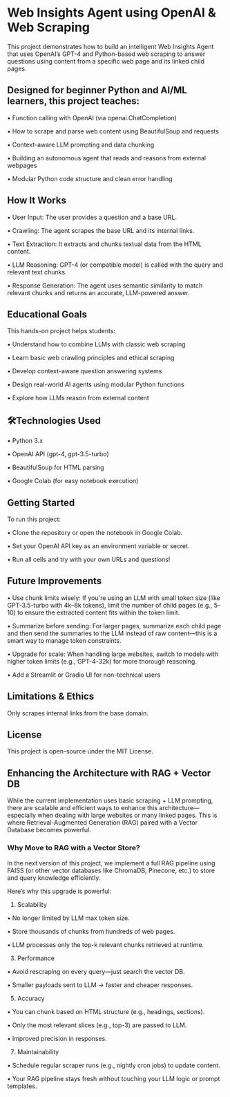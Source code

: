 # Web Insights Agent using OpenAI & Web Scraping
This project demonstrates how to build an intelligent Web Insights Agent that uses OpenAI’s GPT-4 and Python-based web scraping to answer questions using content from a specific web page and its linked child pages.

## Designed for beginner Python and AI/ML learners, this project teaches:

•	Function calling with OpenAI (via openai.ChatCompletion)

•	How to scrape and parse web content using BeautifulSoup and requests

•	Context-aware LLM prompting and data chunking

•	Building an autonomous agent that reads and reasons from external webpages

•	Modular Python code structure and clean error handling

## How It Works
•	User Input: The user provides a question and a base URL.

•	Crawling: The agent scrapes the base URL and its internal links.

•	Text Extraction: It extracts and chunks textual data from the HTML content.

•	LLM Reasoning: GPT-4 (or compatible model) is called with the query and relevant text chunks.

•	Response Generation: The agent uses semantic similarity to match relevant chunks and returns an accurate, LLM-powered answer.

## Educational Goals
This hands-on project helps students:

•	Understand how to combine LLMs with classic web scraping

•	Learn basic web crawling principles and ethical scraping

•	Develop context-aware question answering systems

•	Design real-world AI agents using modular Python functions

•	Explore how LLMs reason from external content

## 🛠Technologies Used

•	Python 3.x

•	OpenAI API (gpt-4, gpt-3.5-turbo)

•	BeautifulSoup for HTML parsing

•	Google Colab (for easy notebook execution)

## Getting Started

To run this project:

•	Clone the repository or open the notebook in Google Colab.

•	Set your OpenAI API key as an environment variable or secret.

•	Run all cells and try with your own URLs and questions!

## Future Improvements

•	Use chunk limits wisely: If you're using an LLM with small token size (like GPT-3.5-turbo with 4k–8k tokens), limit the number of child pages (e.g., 5–10) to ensure the extracted content fits within the token limit.

•	Summarize before sending: For larger pages, summarize each child page and then send the summaries to the LLM instead of raw content—this is a smart way to manage token constraints.

•	Upgrade for scale: When handling large websites, switch to models with higher token limits (e.g., GPT-4-32k) for more thorough reasoning.

•	Add a Streamlit or Gradio UI for non-technical users

## Limitations & Ethics

Only scrapes internal links from the base domain.

## License

This project is open-source under the MIT License.

## Enhancing the Architecture with RAG + Vector DB

While the current implementation uses basic scraping + LLM prompting, there are scalable and efficient ways to enhance this architecture—especially when dealing with large websites or many linked pages. This is where Retrieval-Augmented Generation (RAG) paired with a Vector Database becomes powerful.

### Why Move to RAG with a Vector Store?

In the next version of this project, we implement a full RAG pipeline using FAISS (or other vector databases like ChromaDB, Pinecone, etc.) to store and query knowledge efficiently.

Here’s why this upgrade is powerful:

1. Scalability
   
•	No longer limited by LLM max token size.

•	Store thousands of chunks from hundreds of web pages.

•	LLM processes only the top-k relevant chunks retrieved at runtime.


3. Performance
   
•	Avoid rescraping on every query—just search the vector DB.

•	Smaller payloads sent to LLM → faster and cheaper responses.

5. Accuracy
   
•	You can chunk based on HTML structure (e.g., headings, sections).

•	Only the most relevant slices (e.g., top-3) are passed to LLM.

•	Improved precision in responses.

7. Maintainability
   
•	Schedule regular scraper runs (e.g., nightly cron jobs) to update content.

•	Your RAG pipeline stays fresh without touching your LLM logic or prompt templates.

